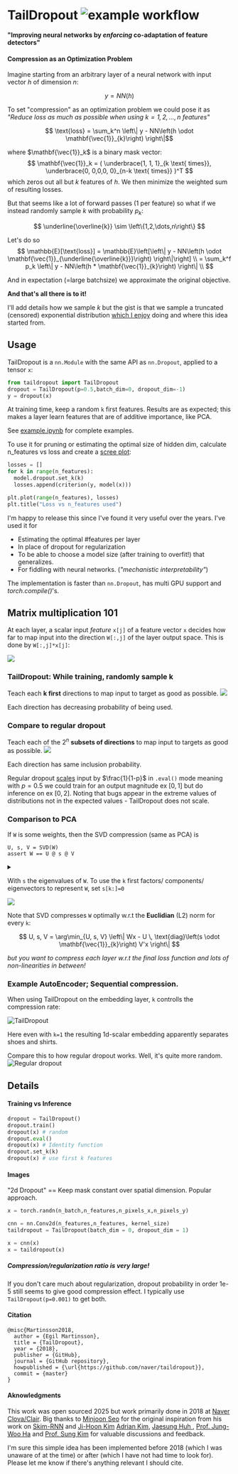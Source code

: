 # TailDropout ![example workflow](https://github.com/ragulpr/taildropout/actions/workflows/tests.yml/badge.svg)
**"Improving neural networks by *enforcing* co-adaptation of feature detectors"**

#### Compression as an Optimization Problem

<!-- $$
h^{0} = f(W^{0}x) \\
y^{1} = f(Wh^{1}) \\
\ldots \\
y^{d} = f(Wh^{d}) \\

\mathbf{\vec{1}}_k = \begin{bmatrix} 1 \\ 1 \\ 1 \\ 0 \\ \vdots \\ 0 \end{bmatrix} \\

$$ -->

Imagine starting from an arbitrary layer of a neural network with input vector $h$ of dimension $n$:

$$
y = NN(h) 
$$

To set "compression" as an optimization problem we could pose it as *"Reduce loss as much as possible when using $k=1,2,\dots,n$ features"* 

$$
\text{loss} = \sum_k^n \left\| y - NN\left(h \odot \mathbf{\vec{1}}_{k}\right) \right\|$$


where $\mathbf{\vec{1}}_k$ is a binary mask vector:
$$
\mathbf{\vec{1}}_k  = ( \underbrace{1, 1, 1}_{k \text{ times}}, \underbrace{0, 0,0,0, 0}_{n-k \text{ times}} )^T
$$
which zeros out all but $k$ features of $h$. We then minimize the weighted sum of resulting losses. 

But that seems like a lot of forward passes (1 per feature) so what if we instead randomly sample $k$ with probability $p_k$:

$$
\underline{\overline{k}} \sim  \left\{1,2,\dots,n\right\}
$$

Let's do so
$$
\mathbb{E}[\text{loss}] = \mathbb{E}\left[\left\| y - NN\left(h \odot \mathbf{\vec{1}}_{\underline{\overline{k}}}\right) \right\|\right] \\
 = \sum_k^f p_k \left\| y - NN\left(h * \mathbf{\vec{1}}_{k}\right) \right\| \\
$$

And in expectation (=large batchsize) we approximate the original objective.

**And that's all there is to it!** 

I'll add details how we sample $k$ but the gist is that we sample a truncated (censored) exponential distribution [which I enjoy](https://github.com/ragulpr/wtte-rnn) doing and where this idea started from.

## Usage
TailDropout is a `nn.Module` with the same API as `nn.Dropout`, applied to a tensor `x`: 
```python
from taildropout import TailDropout
dropout = TailDropout(p=0.5,batch_dim=0, dropout_dim=-1)
y = dropout(x)
```
At training time, keep a random `k` first features. Results are as expected; this makes a layer learn features that are of additive importance, like PCA. 

See [example.ipynb](example.ipynb) for complete examples.
<!-- If we apply it to a linear network we actually learn PCA [TODO LINK](). -->

To use it for pruning or estimating the optimal size of hidden dim, calculate n_features vs loss and create a [scree plot](https://en.wikipedia.org/wiki/Scree_plot):

```python
losses = []
for k in range(n_features):
  model.dropout.set_k(k)
  losses.append(criterion(y, model(x)))

plt.plot(range(n_features), losses)
plt.title("Loss vs n_features used")
```

I'm happy to release this since I've found it very useful over the years. I've used it for 
* Estimating the optimal \#features per layer
* In place of dropout for regularization
* To be able to choose a model size (after training to overfit!) that generalizes.
* For fiddling with neural networks. (*"mechanistic interpretability"*)

The implementation is faster than `nn.Dropout`, has multi GPU support and *torch.compile()*'s.

## Matrix multiplication 101
At each layer, a scalar input *feature* `x[j]` of a feature vector `x` decides how far to map input into the direction `W[:,j]` of the layer output space. This is done by `W[:,j]*x[j]`:

![](./_figs/taildropout.gif)
### TailDropout: While training, randomly sample k
Teach each **k first** directions to map input to target as good as possible.
![](./_figs/taildropout_random.gif)

Each direction has decreasing probability of being used.

### Compare to regular dropout
Teach each of the $2^n$ **subsets of directions** to map input to targets as good as possible.
![](./_figs/dropout.gif)

Each direction has same inclusion probability. 

Regular dropout [scales](https://pytorch.org/docs/stable/_modules/torch/nn/modules/dropout.html#Dropout) input by $\frac{1}{1-p}$ in `.eval()` mode meaning with $p=0.5$ we could train for an output magnitude ex $[0,1]$ but do inference on ex $[0,2]$. Noting that bugs appear in the extreme values of distributions not in the expected values - TailDropout does not scale.

### Comparison to PCA
If `W` is some weights, then the SVD compression (same as PCA) is
```
U, s, V = SVD(W)
assert W == U @ s @ V
```
<details> <summary></summary>

```python
W = torch.randn([2,10])
U, s, V = torch.linalg.svd(W)

s = torch.hstack([torch.diag(s), torch.zeros(2, 8)])

torch.testing.assert_close(
    W,
    U @ s @ V
)
```

</details>

With `s` the eigenvalues of `W`. To use the `k` first factors/ components/ eigenvectors to represent `W`, set `s[k:]=0`

![](./_figs/svd.gif)

Note that SVD compresses `W` optimally w.r.t the **Euclidian** (L2) norm for every `k`:
<!-- ```
||W - U[:,:k] diag(s[:k]) V[:,:k]'||
``` -->

$$
U, s, V = \arg\min_{U, s, V} \left\| Wx - U \, \text{diag}\left(s \odot \mathbf{\vec{1}}_{k}\right) V'x \right\|
$$

*but you want to compress each layer w.r.t the final loss function and lots of non-linearities in between!*

### Example AutoEncoder; Sequential compression.
When using TailDropout on the embedding layer, `k` controlls the compression rate:

![TailDropout](./_figs/ae-taildropout.gif)

Here even with `k=1` the resulting 1d-scalar embedding apparently separates shoes and shirts. 

Compare this to how regular dropout works. Well, it's quite more random.
![Regular dropout](./_figs/ae-dropout.gif)


## Details
#### Training vs Inference
```python
dropout = TailDropout()
dropout.train()
dropout(x) # random
dropout.eval() 
dropout(x) # Identity function
dropout.set_k(k)
dropout(x) # use first k features 
```
<!-- 
#### Sequences
"Recurrent dropout" == Keep mask constant over time. Popular approach.
```python
x = torch.randn(n_timesteps,n_sequences,n_features)

gru = nn.GRU(n_features,n_features)
taildropout = TailDropout(batch_dim = 1, dropout_dim = 2)

x, _ = gru(x)
x = taildropout(x)
```
If you want to have mask vary for each timestep and sequence
```python
taildropout = TailDropout(batch_dim = [0,1], dropout_dim = 2)
``` -->

#### Images
"2d Dropout" == Keep mask constant over spatial dimension. Popular approach.
```python
x = torch.randn(n_batch,n_features,n_pixels_x,n_pixels_y)

cnn = nn.Conv2d(n_features,n_features, kernel_size)
taildropout = TailDropout(batch_dim = 0, dropout_dim = 1)

x = cnn(x)
x = taildropout(x)
```

<!-- #### BatchNorm
Same as with regular dropout; batchnorm *before* dropout.
```python
layer = nn.Sequential(
    nn.Linear(n_features,n_features),
    nn.BatchNorm1d(n_features),
    nn.ReLU(),
    TailDropout()
    )
``` -->

##### Compression/regularization ratio is very large!
If you don't care much about regularization, dropout probability in order 1e-5 still 
seems to give good compression effect. I typically use `TailDropout(p=0.001)` to get both. 

<!-- #### Math
TODO
Intuitively, “earlier” features survive more often, while “later” features get zeroed‐out more often.
If we want `mask = dropout(x)` to have `mask.mean() == dropout.p`. It's incentivizing the model to learn an ordering of the features by importance.

Think of
```
F(k) = probability k<= F
``` -->

#### Citation
```
@misc{Martinsson2018,
  author = {Egil Martinsson},
  title = {TailDropout},
  year = {2018},
  publisher = {GitHub},
  journal = {GitHub repository},
  howpublished = {\url{https://github.com/naver/taildropout}},
  commit = {master}
}
```

#### Aknowledgments
This work was open sourced 2025 but work primarily done in 2018 at [Naver Clova/Clair](https://research.clova.ai/). Big thanks to [Minjoon Seo](https://seominjoon.github.io/) for the original inspiration from his work on [Skim-RNN](https://arxiv.org/abs/1711.02085) and [Ji-Hoon Kim](https://scholar.google.co.kr/citations?user=1KdhN5QAAAAJ&hl=ko) [Adrian Kim](https://scholar.google.co.kr/citations?user=l6lDgpgAAAAJ&hl=ko), [Jaesung Huh
](https://scholar.google.com/citations?user=VDMZ-pQAAAAJ&hl=en), [Prof. Jung-Woo Ha](https://scholar.google.com/citations?user=eGj3ay4AAAAJ&hl=en) and [Prof. Sung Kim](https://scholar.google.com/citations?user=JE_m2UgAAAAJ&hl=en) for valuable discussions and feedback.

I'm sure this simple idea has been implemented before 2018 (which I was unaware of at the time) or after (which I have not had time to look for). Please let me know if there's anything relevant I should cite.
